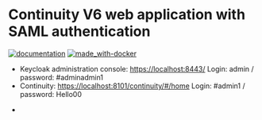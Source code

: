 # Continuity V6 web application with SAML authentication
[![documentation](https://img.shields.io/badge/Documentation-Confluence-green.svg)](http://confluence.fircosoft.net/display/FContinuity/Continuity+V6+SAML)
[![made_with-docker](https://img.shields.io/badge/Made_with-Docker-blue.svg)](https://docs.docker.com/get-docker/)<br/>


* Keycloak administration console:  [https://localhost:8443/](https://localhost:8443/)
Login: admin / password: #adminadmin1
* Continuity: [https://localhost:8101/continuity/#/home](https://localhost:8101/continuity/#/home)
Login: #admin1 / password: Hello00

-
